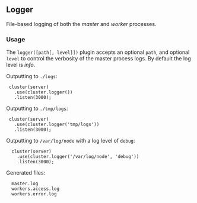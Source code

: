 
## Logger

 File-based logging of both the _master_ and _worker_ processes.
 
### Usage

The `logger([path[, level]])` plugin accepts an optional `path`, and optional `level` to control the verbosity of the master process logs. By default the log level is _info_.

Outputting to `./logs`:

     cluster(server)
       .use(cluster.logger())
       .listen(3000);


Outputting to `./tmp/logs`:

     cluster(server)
       .use(cluster.logger('tmp/logs'))
       .listen(3000);

Outputting to `/var/log/node` with a log level of `debug`:

      cluster(server)
        .use(cluster.logger('/var/log/node', 'debug'))
        .listen(3000);

Generated files:

      master.log
      workers.access.log
      workers.error.log
